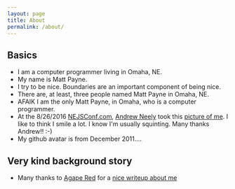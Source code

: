 ```yaml
---
layout: page
title: About
permalink: /about/
---
```


## Basics

* I am a computer programmer living in Omaha, NE.
* My name is Matt Payne.
* I try to be nice.  Boundaries are an important component of being nice.
* There are, at least, three people named Matt Payne in Omaha, NE.
* AFAIK I am the only Matt Payne, in Omaha, who is a computer programmer.
* At the 8/26/2016 [NEJSConf.com](https://nejsconf.com/), [Andrew Neely](https://twitter.com/ravinglogic) took this [picture of me](https://lh3.googleusercontent.com/fUwonmOydcYWFNtfh8aC1JJCEmGoXgQ_kJNDOauwv1T4WnKcweWoBV3SrHUCuAmzgananPoNTP1EmmGquLnhdPWakMkePtcyUe80BxgYjKyvfaiVKr48HfNw5G6FYfMA3BSdlaQ7KejkRdOy-nQ5BuaGol-k6CWNCMlxXEbSrIwArCahHdHAtEDe4wL-o-1sTRo0IQzLZr5mFnZJ4HK2ojglhydycv7LjWwyq9wRVa3E0Jf-fC58hBIrz2ET5FSWIVA5lWxSNUAhj83uq2vay91VFHj2cR2R57tRJTcxyRTjkQi6HLOfL7enVcWgw-MeIwGPe-A8ZXZf6tYK52rZjz9dmfiag1O4pMXHfRK8AwIAqnvqut2UnIvoPGj3dk3b1TkvVJGYnqnqtIekZpYbcm-aIHhdQxKrwql6qiAaBvBZnMKC1mtTSolatRHSLkXFOlmSWyshnIznBmgDTFXos9a7ozpbZUYnnY7XeLmavvrBH-PWDIG0-sYuzK00RhQaZ2lO4KjsyT98ymx4kjrLtnsB_Y01QJd_UZGHxOjdMyM5zhf7of8loBceY5YEhYhAYxLHIiLzV5QvKYgRGZB4vEqjVjEOHAe-KxkKWVpmfA8XO_0q=w2352-h1568-no).  I like to think I smile a lot.  I know I'm usually squinting.  Many thanks Andrew!! :-)
* My github avatar is from December 2011....

## Very kind background story
* Many thanks to [Agape Red](http://AgapeRed.com) for a [nice writeup about me](http://blog.agapered.com/matt-payne-is-awesome/)

